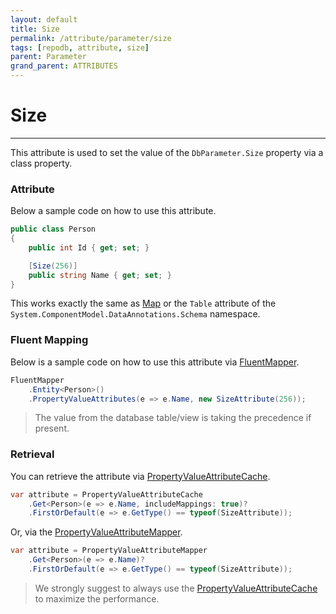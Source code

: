 ```yaml
---
layout: default
title: Size
permalink: /attribute/parameter/size
tags: [repodb, attribute, size]
parent: Parameter
grand_parent: ATTRIBUTES
---
```


# Size

---

This attribute is used to set the value of the `DbParameter.Size` property via a class property.

### Attribute

Below a sample code on how to use this attribute.

```csharp
public class Person
{
    public int Id { get; set; }

    [Size(256)]
    public string Name { get; set; }
}
```

This works exactly the same as [Map](/attribute/map) or the `Table` attribute of the `System.ComponentModel.DataAnnotations.Schema` namespace.

### Fluent Mapping

Below is a sample code on how to use this attribute via [FluentMapper](/mapper/fluentmapper).

```csharp
FluentMapper
    .Entity<Person>()
    .PropertyValueAttributes(e => e.Name, new SizeAttribute(256));
```

> The value from the database table/view is taking the precedence if present.

### Retrieval

You can retrieve the attribute via [PropertyValueAttributeCache](/cacher/propertyvalueattributecache).

```csharp
var attribute = PropertyValueAttributeCache
    .Get<Person>(e => e.Name, includeMappings: true)?
    .FirstOrDefault(e => e.GetType() == typeof(SizeAttribute));
```

Or, via the [PropertyValueAttributeMapper](/mapper/propertyvalueattributemapper).

```csharp
var attribute = PropertyValueAttributeMapper
    .Get<Person>(e => e.Name)?
    .FirstOrDefault(e => e.GetType() == typeof(SizeAttribute));
```

> We strongly suggest to always use the [PropertyValueAttributeCache](/cacher/propertyvalueattributecache) to maximize the performance.